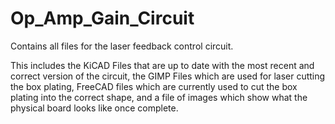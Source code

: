 # Op_Amp_Gain_Circuit
Contains all files for the laser feedback control circuit.

This includes the KiCAD Files that are up to date with the most recent and correct version of the circuit, the GIMP Files which are used for laser cutting the box plating, FreeCAD files which are currently used to cut the box plating into the correct shape, and a file of images which show what the physical board looks like once complete.

